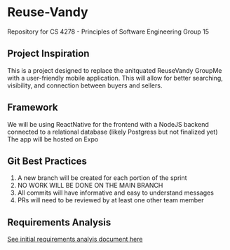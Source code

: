 # Reuse-Vandy
Repository for CS 4278 - Principles of Software Engineering Group 15

## Project Inspiration
This is a project designed to replace the anitquated ReuseVandy GroupMe with a user-friendly mobile application.
This will allow for better searching, visibility, and connection between buyers and sellers.

## Framework
We will be using ReactNative for the frontend with a NodeJS backend connected to a relational database (likely Postgress but not finalized yet)
The app will be hosted on Expo

## Git Best Practices
1. A new branch will be created for each portion of the sprint
2. NO WORK WILL BE DONE ON THE MAIN BRANCH
3. All commits will have informative and easy to understand messages
4. PRs will need to be reviewed by at least one other team member

## Requirements Analysis 
[See initial requirements analyis document here](https://drive.google.com/file/d/1oITL9S0OgK37LzIqS5FeMxV5h1pcQ1l8/view?usp=sharing)
